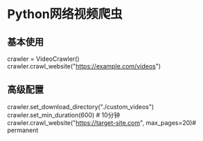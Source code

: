 # Python网络视频爬虫

## 基本使用
crawler = VideoCrawler()
crawler.crawl_website("https://example.com/videos")

## 高级配置
crawler.set_download_directory("./custom_videos")
crawler.set_min_duration(600)  # 10分钟
crawler.crawl_website("https://target-site.com", max_pages=20)# permanent